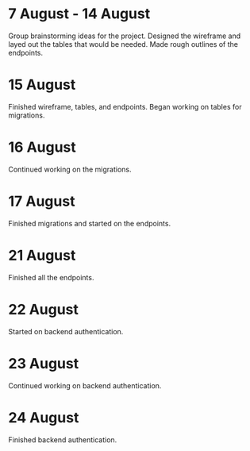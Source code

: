 # 7 August - 14 August
Group brainstorming ideas for the project. Designed the wireframe and layed out the tables that would be needed. Made rough outlines of the endpoints.

# 15 August
Finished wireframe, tables, and endpoints. Began working on tables for migrations.

# 16 August
Continued working on the migrations.

# 17 August
Finished migrations and started on the endpoints.

# 21 August
Finished all the endpoints.

# 22 August
Started on backend authentication.

# 23 August
Continued working on backend authentication.

# 24 August
Finished backend authentication.